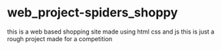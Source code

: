 # web_project-spiders_shoppy
this is a web based shopping site made using html css and js this is just a rough project made for a competition 
